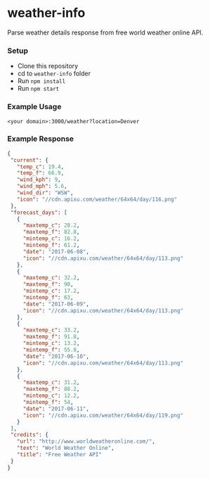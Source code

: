 # weather-info

Parse weather details response from free world weather online API.

### Setup
 * Clone this repository
 * cd to `weather-info` folder
 * Run `npm install`
 * Run `npm start`
 
 ### Example Usage
 `<your domain>:3000/weather?location=Denver`
 
 
 ### Example Response
 ```json
{
  "current": {
    "temp_c": 19.4,
    "temp_f": 66.9,
    "wind_kph": 9,
    "wind_mph": 5.6,
    "wind_dir": "WSW",
    "icon": "//cdn.apixu.com/weather/64x64/day/116.png"
  },
  "forecast_days": [
    {
      "maxtemp_c": 28.2,
      "maxtemp_f": 82.8,
      "mintemp_c": 16.2,
      "mintemp_f": 61.2,
      "date": "2017-06-08",
      "icon": "//cdn.apixu.com/weather/64x64/day/113.png"
    },
    {
      "maxtemp_c": 32.2,
      "maxtemp_f": 90,
      "mintemp_c": 17.2,
      "mintemp_f": 63,
      "date": "2017-06-09",
      "icon": "//cdn.apixu.com/weather/64x64/day/113.png"
    },
    {
      "maxtemp_c": 33.2,
      "maxtemp_f": 91.8,
      "mintemp_c": 13.2,
      "mintemp_f": 55.8,
      "date": "2017-06-10",
      "icon": "//cdn.apixu.com/weather/64x64/day/113.png"
    },
    {
      "maxtemp_c": 31.2,
      "maxtemp_f": 88.2,
      "mintemp_c": 12.2,
      "mintemp_f": 54,
      "date": "2017-06-11",
      "icon": "//cdn.apixu.com/weather/64x64/day/119.png"
    }
  ],
  "credits": {
    "url": "http://www.worldweatheronline.com/",
    "text": "World Weather Online",
    "title": "Free Weather API"
  }
}
 ```
